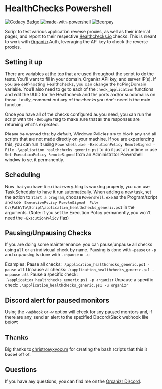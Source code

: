 # HealthChecks Powershell
[![Codacy Badge](https://api.codacy.com/project/badge/Grade/7099f437569a420187fa22905bed430c)](https://www.codacy.com/app/HalianElf/HealthChecks-Powershell?utm_source=github.com&amp;utm_medium=referral&amp;utm_content=HalianElf/HealthChecks-Powershell&amp;utm_campaign=Badge_Grade)
[![made-with-powershell](https://img.shields.io/badge/Made%20with-Powershell-1f425f.svg)](https://github.com/PowerShell/PowerShell)
[![Beerpay](https://beerpay.io/HalianElf/HealthChecks-Powershell/badge.svg?style=flat)](https://beerpay.io/HalianElf/HealthChecks-Powershell)

Script to test various application reverse proxies, as well as their internal pages, and report to their respective [Healthchecks.io](https://healthchecks.io) checks. This is meant to work with [Organizr](https://github.com/causefx/Organizr) Auth, leveraging the API key to check the reverse proxies.

## Setting it up

There are variables at the top that are used throughout the script to do the tests. You'll want to fill in your domain, Organizr API key, and server IP(s). If you are self-hosting Healthchecks, you can change the hcPingDomain variable. You'll also need to go to each of the `check_application` functions and edit the UUID for the Healthcheck and the ports and/or subdomains on those. Lastly, comment out any of the checks you don't need in the main function.

Once you have all of the checks configured as you need, you can run the script with the `-DebugOn` flag to make sure that all the responses are returning what's expected.

Please be warned that by default, Windows Policies are to block any and all scripts that are not made directly on your machine. If you are experiencing this, you can run it using `Powershell.exe -ExecutionPolicy RemoteSigned -File .\application_healthchecks_generic.ps1` to do it just at runtime or use `Set-ExecutionPolicy RemoteSigned` from an Administrator Powershell window to set it permanently.

## Scheduling

Now that you have it so that everything is working properly, you can use Task Scheduler to have it run automatically. When adding a new task, set the action to `Start a program`, choose `Powershell.exe` as the Program/script and use `-ExecutionPolicy RemoteSigned -File C:\Path\To\Script\application_healthchecks_generic.ps1` in the arguments. (Note: if you set the Execution Policy permanently, you won't need the `-ExecutionPolicy` flag)

## Pausing/Unpausing Checks

If you are doing some maintenenance, you can pause/unpause all checks using `all` or an individual check by name. Pausing is done with `-pause` or `-p` and unpausing is done with `-unpause` or `-u`

Examples:
Pause all checks: `.\application_healthchecks_generic.ps1 -pause all`
Unpause all checks: `.\application_healthchecks_generic.ps1 -unpause all`
Pause a specific check: `.\application_healthchecks_generic.ps1 -p organizr`
Unpause a specific check: `.\application_healthchecks_generic.ps1 -u organizr`

## Discord alert for paused monitors

Using the `-webhook` or `-w` option will check for any paused monitors and, if there are any, send an alert to the specified Discord/Slack webhook like below:


## Thanks

Big thanks to [christronyxyocum](https://github.com/christronyxyocum) for creating the bash scripts that this is based off of.

## Questions

If you have any questions, you can find me on the [Organizr Discord](https://organizr.app/discord).
